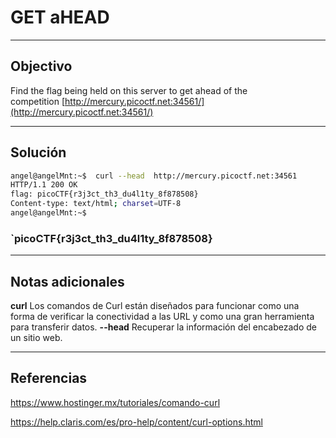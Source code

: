 #   GET aHEAD

---
## Objectivo

Find the flag being held on this server to get ahead of the competition [http://mercury.picoctf.net:34561/](http://mercury.picoctf.net:34561/)


---
## Solución
``` bash
angel@angelMnt:~$  curl --head  http://mercury.picoctf.net:34561
HTTP/1.1 200 OK
flag: picoCTF{r3j3ct_th3_du4l1ty_8f878508}
Content-type: text/html; charset=UTF-8
angel@angelMnt:~$ 

```

### `picoCTF{r3j3ct_th3_du4l1ty_8f878508}

---
## Notas adicionales

**curl**
Los comandos de Curl están diseñados para funcionar como una forma de verificar la conectividad a las URL y como una gran herramienta para transferir datos.
**--head** Recuperar la información del encabezado de un sitio web.


---
## Referencias
https://www.hostinger.mx/tutoriales/comando-curl

https://help.claris.com/es/pro-help/content/curl-options.html